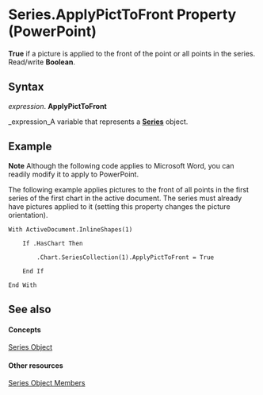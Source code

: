 
# Series.ApplyPictToFront Property (PowerPoint)

 **True** if a picture is applied to the front of the point or all points in the series. Read/write **Boolean**.


## Syntax

 _expression_. **ApplyPictToFront**

 _expression_A variable that represents a  **[Series](5c8c2d92-d8ca-4d21-e213-c374292275d4.md)** object.


## Example




 **Note**  Although the following code applies to Microsoft Word, you can readily modify it to apply to PowerPoint.

The following example applies pictures to the front of all points in the first series of the first chart in the active document. The series must already have pictures applied to it (setting this property changes the picture orientation).




```
With ActiveDocument.InlineShapes(1)

    If .HasChart Then

        .Chart.SeriesCollection(1).ApplyPictToFront = True

    End If

End With
```


## See also


#### Concepts


 [Series Object](5c8c2d92-d8ca-4d21-e213-c374292275d4.md)
#### Other resources


 [Series Object Members](f7e7168d-3c6f-20db-1e75-56a101c69a70.md)
